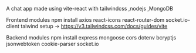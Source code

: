 A chat app made using vite-react with tailwindcss ,nodejs ,MongoDB

Frontend modules
npm install axios react-icons react-router-dom socket.io-client 
taiwind setup -> https://v3.tailwindcss.com/docs/guides/vite

Backend modules
npm install express mongoose cors dotenv bcryptjs jsonwebtoken cookie-parser socket.io
